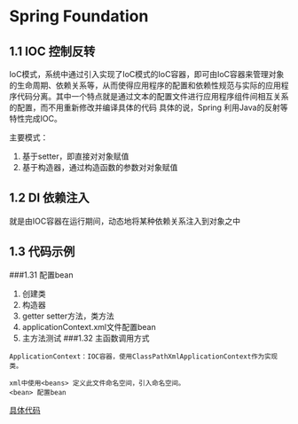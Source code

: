 # Spring Foundation
## 1.1 IOC 控制反转
IoC模式，系统中通过引入实现了IoC模式的IoC容器，即可由IoC容器来管理对象的生命周期、依赖关系等，从而使得应用程序的配置和依赖性规范与实际的应用程序代码分离。其中一个特点就是通过文本的配置文件进行应用程序组件间相互关系的配置，而不用重新修改并编译具体的代码
具体的说，Spring 利用Java的反射等特性完成IOC。

主要模式：
1. 基于setter，即直接对对象赋值
2. 基于构造器，通过构造函数的参数对对象赋值
## 1.2 DI 依赖注入
就是由IOC容器在运行期间，动态地将某种依赖关系注入到对象之中
## 1.3 代码示例
###1.31 配置bean
1. 创建类
2. 构造器
3. getter setter方法，类方法
4. applicationContext.xml文件配置bean
5. 主方法测试
###1.32 主函数调用方式
```
ApplicationContext：IOC容器，使用ClassPathXmlApplicationContext作为实现类。
```
```
xml中使用<beans> 定义此文件命名空间，引入命名空间。
<bean> 配置bean
```
[具体代码](./doc/Part1.md)



